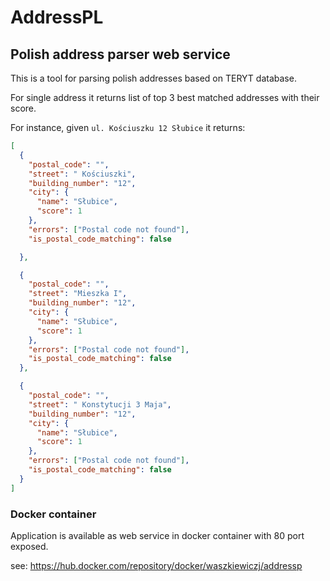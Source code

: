 # AddressPL 
## Polish address parser web service

This is a tool for parsing polish addresses based on TERYT database.

For single address it returns list of top 3 best matched addresses with their score.

For instance, given `ul. Kościuszku 12 Słubice` it returns:
```json
[
  {
    "postal_code": "",
    "street": " Kościuszki",
    "building_number": "12",
    "city": {
      "name": "Słubice",
      "score": 1
    },
    "errors": ["Postal code not found"],
    "is_postal_code_matching": false

  },

  {
    "postal_code": "",
    "street": "Mieszka I",
    "building_number": "12",
    "city": {
      "name": "Słubice",
      "score": 1
    },
    "errors": ["Postal code not found"],
    "is_postal_code_matching": false
  },

  {
    "postal_code": "",
    "street": " Konstytucji 3 Maja",
    "building_number": "12",
    "city": {
      "name": "Słubice",
      "score": 1
    },
    "errors": ["Postal code not found"],
    "is_postal_code_matching": false
  }
]
``` 

### Docker container

Application is available as web service in docker container with 80 port exposed.

see: https://hub.docker.com/repository/docker/waszkiewiczj/addressp
